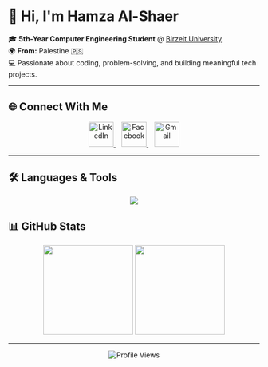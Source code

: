 # 👋 Hi, I'm Hamza Al-Shaer  

🎓 **5th-Year Computer Engineering Student** @ [Birzeit University](https://www.birzeit.edu)  
🌍 **From:** Palestine 🇵🇸  
💻 Passionate about coding, problem-solving, and building meaningful tech projects.  

---

## 🌐 Connect With Me

<p align="center">
  <a href="https://www.linkedin.com/in/hamza-al-shaer-09b8b5226/" target="_blank">
    <img src="https://cdn.jsdelivr.net/gh/devicons/devicon/icons/linkedin/linkedin-original.svg" height="50" alt="LinkedIn"/>
  </a>
  &nbsp;&nbsp;
  <a href="https://www.facebook.com/profile.php?id=100063692535335&mibextid=ZbWKwL" target="_blank">
    <img src="https://cdn.jsdelivr.net/gh/devicons/devicon/icons/facebook/facebook-original.svg" height="50" alt="Facebook"/>
  </a>
  &nbsp;&nbsp;
  <a href="mailto:hm2003ze@gmail.com">
    <img src="https://cdn-icons-png.flaticon.com/512/732/732200.png" height="50" alt="Gmail"/>
  </a>
</p>




---

## 🛠️ Languages & Tools
<p align="center">
  <img src="https://skillicons.dev/icons?i=c,cpp,python,powershell,html,css,github,git,vscode" />
</p>


## 📊 GitHub Stats
<p align="center">
  <img src="https://github-readme-stats.vercel.app/api?username=HamzaAlSha3r&show_icons=true&theme=radical" height="180em" />
  <img src="https://github-readme-stats.vercel.app/api/top-langs/?username=HamzaAlSha3r&layout=compact&theme=radical" height="180em" />
</p>

---

<p align="center">
  <img src="https://komarev.com/ghpvc/?username=HamzaAlSha3r&color=blueviolet" alt="Profile Views" />
</p>
